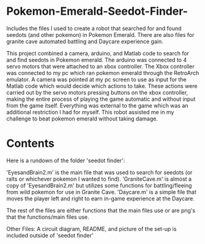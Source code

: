 # Pokemon-Emerald-Seedot-Finder-
Includes the files I used to create a robot that searched for and found seedots (and other pokemon) in Pokemon Emerald. There are also files for granite cave automated battling and Daycare experience gain. 

This project combined a camera, arduino, and Matlab code to search for and find seedots in Pokemon emerald. The arduino was connected to 4 servo motors that were attached to an xbox controller. The Xbox controller was connected to my pc which ran pokemon emerald through the RetroArch emulator. A camera was pointed at my pc screen to use as input for the Matlab code which would decide which actions to take. These actions were carried out by the servo motors pressing buttons on the xbox controller, making the entire process of playing the game automatic and without input from the game itself. Everything was external to the game which was an additional restriction I had for myself. This robot assisted me in my challenge to beat pokemon emerald without taking damage.

# Contents
Here is a rundown of the folder 'seedot finder':

'EyesandBrain2.m' is the main file that was used to search for seedots (or ralts or whichever pokemon I wanted to find). 'GraniteCave.m' is almost a copy of 'EyesandBrain2.m' but utilizes some functions for battling/fleeing from wild pokemon for use in Granite Cave. 'Daycare.m' is a simple file that moves the player left and right to earn in-game experience at the Daycare. 

The rest of the files are either functions that the main files use or are png's that the functions/main files use.

Other Files:
A circuit diagram, README, and picture of the set-up is included outside of 'seedot finder'

